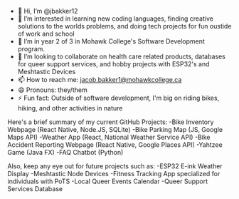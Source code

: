 - 👋 Hi, I’m @jbakker12
- 👀 I’m interested in learning new coding languages, finding creative solutions to the worlds problems, and doing tech projects for fun oustide of work and school
- 🌱 I’m in year 2 of 3 in Mohawk College's Software Development program.
- 💞️ I’m looking to collaborate on health care related products, databases for queer support services, and hobby projects with ESP32's and Meshtastic Devices
- 📫 How to reach me: jacob.bakker1@mohawkcollege.ca
- 😄 Pronouns: they/them
- ⚡ Fun fact: Outside of software development, I'm big on riding bikes, hiking, and other activities in nature

Here's a brief summary of my current GitHub Projects:
-Bike Inventory Webpage (React Native, Node.JS, SQLite)
-Bike Parking Map (JS, Google Maps API)
-Weather App (React, National Weather Service API)
-Bike Accident Reporting Webpage (React Native, Google Places API)
-Yahtzee Game (Java FX)
-FAQ Chatbot (Python)

Also, keep any eye out for future projects such as:
-ESP32 E-ink Weather Display
-Meshtastic Node Devices
-Fitness Tracking App specialized for individuals with PoTS
-Local Queer Events Calendar
-Queer Support Services Database


<!---
jbakker12/jbakker12 is a ✨ special ✨ repository because its `README.md` (this file) appears on your GitHub profile.
You can click the Preview link to take a look at your changes.
--->
